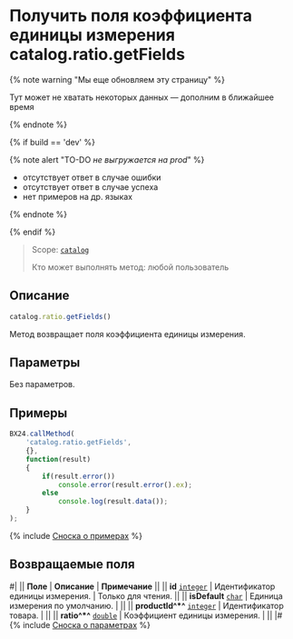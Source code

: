 # Получить поля коэффициента единицы измерения catalog.ratio.getFields

{% note warning "Мы еще обновляем эту страницу" %}

Тут может не хватать некоторых данных — дополним в ближайшее время

{% endnote %}

{% if build == 'dev' %}

{% note alert "TO-DO _не выгружается на prod_" %}

- отсутствует ответ в случае ошибки
- отсутствует ответ в случае успеха
- нет примеров на др. языках
  
{% endnote %}

{% endif %}

> Scope: [`catalog`](../../scopes/permissions.md)
>
> Кто может выполнять метод: любой пользователь

## Описание

```js
catalog.ratio.getFields()
```

Метод возвращает поля коэффициента единицы измерения.

## Параметры

Без параметров.

## Примеры

```javascript
BX24.callMethod(
    'catalog.ratio.getFields',
    {},
    function(result)
    {
        if(result.error())
            console.error(result.error().ex);
        else
            console.log(result.data());
    }
);
```
{% include [Сноска о примерах](../../../_includes/examples.md) %}

## Возвращаемые поля

#|
|| **Поле** | **Описание** | **Примечание** ||
|| **id** 
[`integer`](../../data-types.md) | Идентификатор единицы измерения. | Только для чтения. ||
|| **isDefault** 
[`char`](../../data-types.md) | Единица измерения по умолчанию. |  ||
|| **productId^*^** 
[`integer`](../../data-types.md) | Идентификатор товара. | ||
|| **ratio^*^** 
[`double`](../../data-types.md) | Коэффициент единицы измерения. | ||
|#
{% include [Сноска о параметрах](../../../_includes/required.md) %}
